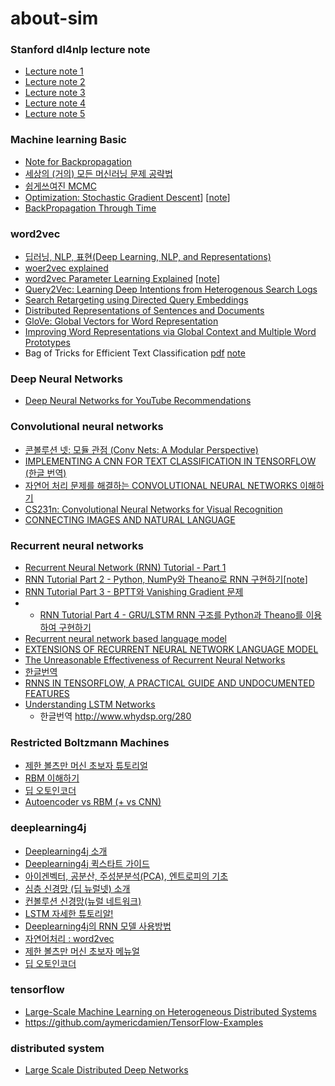 # about-sim

### Stanford dl4nlp lecture note
* [Lecture note 1](http://cs224d.stanford.edu/lecture_notes/notes1.pdf)
* [Lecture note 2](http://cs224d.stanford.edu/lecture_notes/notes2.pdf)
* [Lecture note 3](http://cs224d.stanford.edu/lecture_notes/notes3.pdf)
* [Lecture note 4](http://cs224d.stanford.edu/lecture_notes/notes4.pdf)
* [Lecture note 5](http://cs224d.stanford.edu/lecture_notes/LectureNotes5.pdf)

### Machine learning Basic
* [Note for Backpropagation](https://www.ics.uci.edu/~pjsadows/notes.pdf)
* [세상의 (거의) 모든 머신러닝 문제 공략법](http://keunwoochoi.blogspot.sg/2016/08/blog-post.html)
* [쉽게쓰여진 MCMC](http://blog.naver.com/rupy400/220775812498)
* [Optimization: Stochastic Gradient Descent](http://cs231n.github.io/optimization-1/#analytic)] [[note]()]
* [BackPropagation Through Time](http://ir.hit.edu.cn/~jguo/docs/notes/bptt.pdf)

### word2vec
* [딥러닝, NLP, 표현(Deep Learning, NLP, and Representations)](http://blog.naver.com/rupy400/220788129840) 
* [woer2vec explained](http://arxiv.org/pdf/1402.3722v1.pdf)
* [word2vec Parameter Learning Explained](http://www-personal.umich.edu/~ronxin/pdf/w2vexp.pdf) [[note](https://www.evernote.com/shard/s29/sh/e0af0845-ff9a-485c-a919-2d5d476f0a56/e22b7ece75f76ce8a3e0d469f78ef131)]
* [Query2Vec: Learning Deep Intentions from Heterogenous Search Logs](http://www.cs.cmu.edu/~dongyeok/papers/query2vec_v0.2.pdf)
* [Search Retargeting using Directed Query Embeddings](http://astro.temple.edu/~tua95067/grbovic2015wwwA.pdf)
* [Distributed Representations of Sentences and Documents](https://cs.stanford.edu/~quocle/paragraph_vector.pdf)
* [GloVe: Global Vectors for Word Representation](http://nlp.stanford.edu/pubs/glove.pdf)
* [Improving Word Representations via Global Context and Multiple Word Prototypes](http://www.aclweb.org/anthology/P12-1092)
* Bag of Tricks for Efficient Text Classification [pdf](https://arxiv.org/pdf/1607.01759v3.pdf) [note](https://www.evernote.com/shard/s29/sh/8c779373-29d7-46f7-aa1d-929feecd3867/8fef8f3a842d2a64b4e16cfa66a3a775)

### Deep Neural Networks
* [Deep Neural Networks for YouTube Recommendations](https://static.googleusercontent.com/media/research.google.com/ko//pubs/archive/45530.pdf)


### Convolutional neural networks
* [콘볼루션 넷: 모듈 관점 (Conv Nets: A Modular Perspective)](http://blog.naver.com/rupy400/220788125109)  
* [IMPLEMENTING A CNN FOR TEXT CLASSIFICATION IN TENSORFLOW (한글 번역)](http://blog.naver.com/rupy400/220777178142) 
* [자연어 처리 문제를 해결하는 CONVOLUTIONAL NEURAL NETWORKS 이해하기](http://blog.naver.com/rupy400/220776488979)  
* [CS231n: Convolutional Neural Networks for Visual Recognition](http://aikorea.org/cs231n/)
* [CONNECTING IMAGES AND NATURAL LANGUAGE](http://cs.stanford.edu/people/karpathy/main.pdf)

### Recurrent neural networks
* [Recurrent Neural Network (RNN) Tutorial - Part 1](http://aikorea.org/blog/rnn-tutorial-1/)
* [RNN Tutorial Part 2 - Python, NumPy와 Theano로 RNN 구현하기](http://aikorea.org/blog/rnn-tutorial-2/)[[note](https://www.evernote.com/shard/s29/sh/a9afa6e5-7625-48d3-aebf-c5b1d365f963/109374ba7b27907431c8829469a9f56f)]
* [RNN Tutorial Part 3 - BPTT와 Vanishing Gradient 문제](http://aikorea.org/blog/rnn-tutorial-3/)
* * [RNN Tutorial Part 4 - GRU/LSTM RNN 구조를 Python과 Theano를 이용하여 구현하기](http://aikorea.org/blog/rnn-tutorial-4/)
* [Recurrent neural network based language model](http://www.fit.vutbr.cz/research/groups/speech/publi/2010/mikolov_interspeech2010_IS100722.pdf)
* [EXTENSIONS OF RECURRENT NEURAL NETWORK LANGUAGE MODEL](http://www.fit.vutbr.cz/research/groups/speech/publi/2011/mikolov_icassp2011_5528.pdf) 
* [The Unreasonable Effectiveness of Recurrent Neural Networks](http://karpathy.github.io/2015/05/21/rnn-effectiveness/)
 * [한글번역](https://tgjeon.github.io/post/rnns-in-tensorflow/ )
* [RNNS IN TENSORFLOW, A PRACTICAL GUIDE AND UNDOCUMENTED FEATURES](http://www.wildml.com/2016/08/rnns-in-tensorflow-a-practical-guide-and-undocumented-features/)
* [Understanding LSTM Networks](https://colah.github.io/posts/2015-08-Understanding-LSTMs/)
  * 한글번역 http://www.whydsp.org/280

### Restricted Boltzmann Machines
* [제한 볼츠만 머신 초보자 튜토리얼](http://blog.naver.com/rupy400/220793514761)
* [RBM 이해하기](https://kyulabs.blogspot.kr/2016/08/rbm.html)
* [딥 오토인코더](https://kyulabs.blogspot.kr/2016/08/blog-post_14.html)
* [Autoencoder vs RBM (+ vs CNN)](http://khanrc.tistory.com/entry/Autoencoder-vs-RBM-vs-CNN)

### deeplearning4j
* [Deeplearning4j 소개](http://deeplearning4j.org/kr-index.html)
* [Deeplearning4j 퀵스타트 가이드](http://deeplearning4j.org/kr-quickstart)
* [아이겐벡터, 공분산, 주성분분석(PCA), 엔트로피의 기초](http://deeplearning4j.org/kr-eigenvector)
* [심층 신경망 (딥 뉴럴넷) 소개](http://deeplearning4j.org/kr-neuralnet-overview.html)
* [컨볼루션 신경망(뉴럴 네트워크)](http://deeplearning4j.org/kr-convolutionnets)
* [LSTM 자세한 튜토리알!](http://deeplearning4j.org/kr-lstm.html) 
* [Deeplearning4j의 RNN 모델 사용방법](http://deeplearning4j.org/kr-usingrnns.html)
* [자연어처리 : word2vec](http://deeplearning4j.org/kr-word2vec)
* [제한 볼츠만 머신 초보자 메뉴얼](http://blog.naver.com/rupy400/220793514761)
* [딥 오토인코더](https://kyulabs.wordpress.com/2016/08/21/%EB%94%A5-%EC%98%A4%ED%86%A0%EC%9D%B8%EC%BD%94%EB%8D%94/)

### tensorflow
* [Large-Scale Machine Learning on Heterogeneous Distributed Systems](http://download.tensorflow.org/paper/whitepaper2015.pdf)
* https://github.com/aymericdamien/TensorFlow-Examples

### distributed system
* [Large Scale Distributed Deep Networks](https://static.googleusercontent.com/media/research.google.com/en//archive/large_deep_networks_nips2012.pdf)

